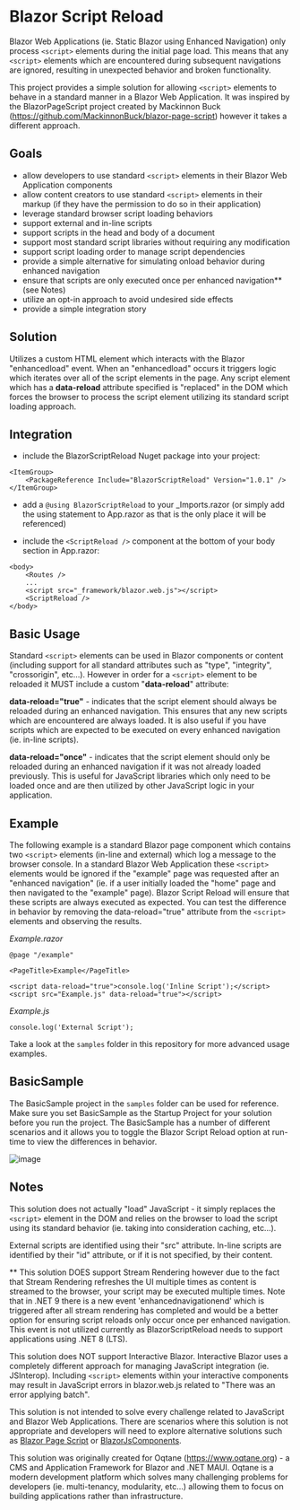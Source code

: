 # Blazor Script Reload

Blazor Web Applications (ie. Static Blazor using Enhanced Navigation) only process ```<script>``` elements during the initial page load. This means that any ```<script>``` elements which are encountered during subsequent navigations are ignored, resulting in unexpected behavior and broken functionality. 

This project provides a simple solution for allowing ```<script>``` elements to behave in a standard manner in a Blazor Web Application. It was inspired by the BlazorPageScript project created by Mackinnon Buck (https://github.com/MackinnonBuck/blazor-page-script) however it takes a different approach.

## Goals

- allow developers to use standard ```<script>``` elements in their Blazor Web Application components
- allow content creators to use standard ```<script>``` elements in their markup (if they have the permission to do so in their application)
- leverage standard browser script loading behaviors
- support external and in-line scripts
- support scripts in the head and body of a document
- support most standard script libraries without requiring any modification
- support script loading order to manage script dependencies
- provide a simple alternative for simulating onload behavior during enhanced navigation
- ensure that scripts are only executed once per enhanced navigation** (see Notes)
- utilize an opt-in approach to avoid undesired side effects
- provide a simple integration story

## Solution

Utilizes a custom HTML element which interacts with the Blazor "enhancedload" event. When an "enhancedload" occurs it triggers logic which iterates over all of the script elements in the page. Any script element which has a **data-reload** attribute specified is "replaced" in the DOM which forces the browser to process the script element utilizing its standard script loading approach.

## Integration

- include the BlazorScriptReload Nuget package into your project:

```
<ItemGroup>
    <PackageReference Include="BlazorScriptReload" Version="1.0.1" />
</ItemGroup>
```

- add a ```@using BlazorScriptReload``` to your _Imports.razor (or simply add the using statement to App.razor as that is the only place it will be referenced)

- include the ```<ScriptReload />``` component at the bottom of your body section in App.razor:

```
<body>
    <Routes />
    ...
    <script src="_framework/blazor.web.js"></script>
    <ScriptReload />
</body>
```

## Basic Usage

Standard ```<script>``` elements can be used in Blazor components or content (including support for all standard attributes such as "type", "integrity", "crossorigin", etc...). However in order for a ```<script>``` element to be reloaded it MUST include a custom "**data-reload**" attribute:

**data-reload="true"** - indicates that the script element should always be reloaded during an enhanced navigation. This ensures that any new scripts which are encountered are always loaded. It is also useful if you have scripts which are expected to be executed on every enhanced navigation (ie. in-line scripts).

**data-reload="once"** - indicates that the script element should only be reloaded during an enhanced navigation if it was not already loaded previously. This is useful for JavaScript libraries which only need to be loaded once and are then utilized by other JavaScript logic in your application.

## Example

The following example is a standard Blazor page component which contains two ```<script>``` elements (in-line and external) which log a message to the browser console. In a standard Blazor Web Application these ```<script>``` elements would be ignored if the "example" page was requested after an "enhanced navigation" (ie. if a user initially loaded the "home" page and then navigated to the "example" page). Blazor Script Reload will ensure that these scripts are always executed as expected. You can test the difference in behavior by removing the data-reload="true" attribute from the ```<script>``` elements and observing the results.

_Example.razor_
```
@page "/example"

<PageTitle>Example</PageTitle>

<script data-reload="true">console.log('Inline Script');</script>
<script src="Example.js" data-reload="true"></script>

```
_Example.js_

```
console.log('External Script');
```

Take a look at the `samples` folder in this repository for more advanced usage examples.

## BasicSample

The BasicSample project in the `samples` folder can be used for reference. Make sure you set BasicSample as the Startup Project for your solution before you run the project. The BasicSample has a number of different scenarios and it allows you to toggle the Blazor Script Reload option at run-time to view the differences in behavior.

![image](https://github.com/user-attachments/assets/65ecc9d0-3d82-4c7d-95d3-42130580b9f0)

## Notes

This solution does not actually "load" JavaScript - it simply replaces the ```<script>``` element in the DOM and relies on the browser to load the script using its standard behavior (ie. taking into consideration caching, etc...).

External scripts are identified using their "src" attribute. In-line scripts are identified by their "id" attribute, or if it is not specified, by their content. 

** This solution DOES support Stream Rendering however due to the fact that Stream Rendering refreshes the UI multiple times as content is streamed to the browser, your script may be executed multiple times. Note that in .NET 9 there is a new event 'enhancednavigationend' which is triggered after all stream rendering has completed and would be a better option for ensuring script reloads only occur once per enhanced navigation. This event is not utilized currently as BlazorScriptReload needs to support applications using .NET 8 (LTS).

This solution does NOT support Interactive Blazor. Interactive Blazor uses a completely different approach for managing JavaScript integration (ie. JSInterop). Including ```<script>``` elements within your interactive components may result in JavaScript errors in blazor.web.js related to "There was an error applying batch".

This solution is not intended to solve every challenge related to JavaScript and Blazor Web Applications. There are scenarios where this solution is not appropriate and developers will need to explore alternative solutions such as [Blazor Page Script](https://github.com/MackinnonBuck/blazor-page-script) or [BlazorJsComponents](https://github.com/MackinnonBuck/blazor-js-components).

This solution was originally created for Oqtane (https://www.oqtane.org) - a CMS and Application Framework for Blazor and .NET MAUI. Oqtane is a modern development platform which solves many challenging problems for developers (ie. multi-tenancy, modularity, etc...) allowing them to focus on building applications rather than infrastructure.
